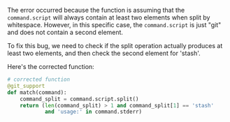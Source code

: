 The error occurred because the function is assuming that the `command.script` will always contain at least two elements when split by whitespace. However, in this specific case, the `command.script` is just "git" and does not contain a second element.

To fix this bug, we need to check if the split operation actually produces at least two elements, and then check the second element for 'stash'.

Here's the corrected function:

```python
# corrected function
@git_support
def match(command):
    command_split = command.script.split()
    return (len(command_split) > 1 and command_split[1] == 'stash'
            and 'usage:' in command.stderr)
```
